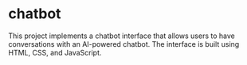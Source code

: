 # chatbot
This project implements a chatbot interface that allows users to have conversations with an AI-powered chatbot. The interface is built using HTML, CSS, and JavaScript.
